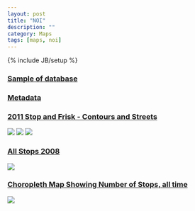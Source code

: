 ```yaml
---
layout: post
title: "NOI"
description: ""
category: Maps
tags: [maps, noi]
---
```

{% include JB/setup %}

### [Sample of database](https://github.com/hrwgc/precinct/blob/gh-pages/_includes/data/sample.csv)

### [Metadata](https://github.com/hrwgc/precinct/tree/gh-pages/_includes/data/metadata)

### [2011 Stop and Frisk - Contours and Streets](http://a.tiles.mapbox.com/v3/herwig.map-axiswvcs.html)

![](https://img.skitch.com/20120711-ki3s1j8t4dx7yqi15qran1rpp5.png)
![](https://img.skitch.com/20120711-dr6yd27w55dm761b17tais4wbi.png)
![](https://img.skitch.com/20120711-bcr3wn1knpfg8d7tit55i6hfxi.png)




### [All Stops 2008](http://a.tiles.mapbox.com/v3/herwig.map-4qy8mic8.html#12.00/40.6942/-73.9301)

![](https://img.skitch.com/20120711-fkmha8b4tixqquymauf5qepaff.png)


### [Choropleth Map Showing Number of Stops, all time](http://a.tiles.mapbox.com/v3/herwig.map-4qy8mic8.nyc-data-1.html)

![](https://img.skitch.com/20120711-p2hqxk8khctc6hrwr2x6kkysh7.png)
